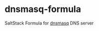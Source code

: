 # dnsmasq-formula
SaltStack Formula for [dnsmasq](http://www.thekelleys.org.uk/dnsmasq/doc.html) DNS server
